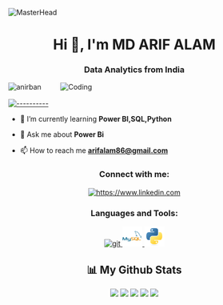 ![MasterHead](https://forum.huawei.com/enterprise/api/file/v1/small/thread/667284912320942080.gif?appid=esc_en)
<h1 align="center">Hi 👋, I'm MD ARIF ALAM</h1>
<h3 align="center">Data Analytics from India</h3>

<img align="right" alt="Coding" width="400" src="https://www.chawtechsolutions.com/wp-content/uploads/2019/03/developer-dribbble.gif">
<p align="left"> <img src="https://komarev.com/ghpvc/?username=Ankan-Misra-07&label=Profile%20views&color=0e75b6&style=flat" alt="anirban" /> </p>

<p align="left"> <a href="--------------------------------" target="_blank"><img align="center" src="https://img.icons8.com/color/2x/linkedin-circled.png" alt="----------" height="40" width="40" /></a> </p>



- 🌱 I’m currently learning **Power BI,SQL,Python**

- 💬 Ask me about **Power Bi**

- 📫 How to reach me **arifalam86@gmail.com**

<h3 align="center">Connect with me:</h3>
<p align="center">
<a href="--------------------------------------" target="blank"><img align="center" src="https://img.icons8.com/color/2x/linkedin-circled.png" alt="https://www.linkedin.com" height="40" width="40" /></a>



 </p>

<h3 align="center">Languages and Tools:</h3>
<p align="center">  <a href="https://git-scm.com/" target="_blank" rel="noreferrer"> <img src="https://www.vectorlogo.zone/logos/git-scm/git-scm-icon.svg" alt="git" width="40" height="40"/> </a> <a href="https://www.mysql.com/" target="_blank" rel="noreferrer"> <img src="https://raw.githubusercontent.com/devicons/devicon/master/icons/mysql/mysql-original-wordmark.svg" alt="mysql" width="40" height="40"/> </a> <a href="https://www.python.org" target="_blank" rel="noreferrer"> <img src="https://raw.githubusercontent.com/devicons/devicon/master/icons/python/python-original.svg" alt="python" width="40" height="40"/> </a> </p>
<h2 align="center">📊 My Github Stats</h2>
<p align="center">
<img src="http://github-profile-summary-cards.vercel.app/api/cards/profile-details?username=mdarifalam86&theme=solarized_dark">
<img src="http://github-profile-summary-cards.vercel.app/api/cards/repos-per-language?username=mdarifalam86&theme=solarized_dark">
<img src="http://github-profile-summary-cards.vercel.app/api/cards/most-commit-language?username=mdarifalam86&theme=solarized_dark">
<img src="http://github-profile-summary-cards.vercel.app/api/cards/stats?username=mdarifalam86&theme=solarized_dark">
<img src="http://github-profile-summary-cards.vercel.app/api/cards/productive-time?username=mdarifalam86&theme=solarized_dark&utcOffset=8">
	
</p>
